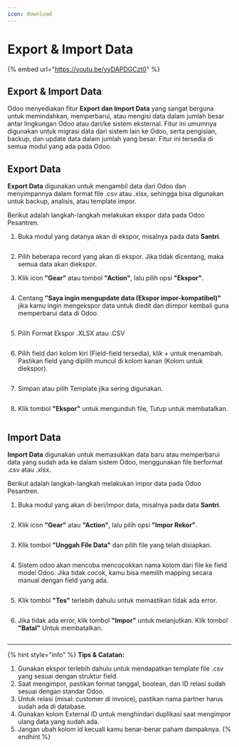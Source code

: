 ```yaml
---
icon: download
---
```


# Export & Import Data

{% embed url="https://youtu.be/yyDAPDGCzt0" %}

## Export & Import Data

Odoo menyediakan fitur **Export dan Import Data** yang sangat berguna untuk memindahkan, memperbarui, atau mengisi data dalam jumlah besar antar lingkungan Odoo atau dari/ke sistem eksternal. Fitur ini umumnya digunakan untuk migrasi data dari sistem lain ke Odoo, serta pengisian, backup, dan update data dalam jumlah yang besar. Fitur ini tersedia di semua modul yang ada pada Odoo.

## Export Data

**Export Data** digunakan untuk mengambil data dari Odoo dan menyimpannya dalam format file .csv atau .xlsx, sehingga bisa digunakan untuk backup, analisis, atau template impor.&#x20;

Berikut adalah langkah-langkah melakukan ekspor data pada Odoo Pesantren.

1.  Buka modul yang datanya akan di ekspor, misalnya pada data **Santri**.

    <figure><img src="../.gitbook/assets/image (7).png" alt=""><figcaption></figcaption></figure>


2. Pilih beberapa record yang akan di ekspor. Jika tidak dicentang, maka semua data akan diekspor.
3.  Klik icon **"Gear"** atau tombol **"Action"**, lalu pilih opsi **"Ekspor"**.

    <figure><img src="../.gitbook/assets/images-1.jpg" alt=""><figcaption></figcaption></figure>


4.  Centang **"Saya ingin mengupdate data (Ekspor impor-kompatibel)"** jika kamu ingin mengekspor data untuk diedit dan diimpor kembali guna memperbarui data di Odoo.

    <figure><img src="../.gitbook/assets/images-2.jpg" alt=""><figcaption></figcaption></figure>


5.  Pilih Format Ekspor .XLSX atau .CSV

    <figure><img src="../.gitbook/assets/images-3.jpg" alt=""><figcaption></figcaption></figure>


6.  Pilih field dari kolom kiri (Field-field tersedia), klik + untuk menambah. Pastikan field yang dipilih muncul di kolom kanan (Kolom untuk diekspor).

    <figure><img src="../.gitbook/assets/images-4.jpg" alt=""><figcaption></figcaption></figure>


7.  Simpan atau pilih Template jika sering digunakan.

    <figure><img src="../.gitbook/assets/images-5.jpg" alt=""><figcaption></figcaption></figure>


8.  Klik tombol **"Ekspor"** untuk mengunduh file, Tutup untuk membatalkan.

    <figure><img src="../.gitbook/assets/images-6.jpg" alt=""><figcaption></figcaption></figure>



## Import Data

**Import Data** digunakan untuk memasukkan data baru atau memperbarui data yang sudah ada ke dalam sistem Odoo, menggunakan file berformat .csv atau .xlsx.&#x20;

Berikut adalah langkah-langkah melakukan impor data pada Odoo Pesantren.

1.  Buka modul yang akan di beri/impor data, misalnya pada data **Santri**.

    <figure><img src="../.gitbook/assets/image (7).png" alt=""><figcaption></figcaption></figure>


2.  Klik icon **"Gear"** atau **"Action"**, lalu pilih opsi **"Impor Rekor"**.

    <figure><img src="../.gitbook/assets/images-7.jpg" alt=""><figcaption></figcaption></figure>


3.  Klik tombol **"Unggah File Data"** dan pilih file yang telah disiapkan.

    <figure><img src="../.gitbook/assets/images-8.jpg" alt=""><figcaption></figcaption></figure>


4.  Sistem odoo akan mencoba mencocokkan nama kolom dari file ke field model Odoo. Jika tidak cocok, kamu bisa memilih mapping secara manual dengan field yang ada.

    <figure><img src="../.gitbook/assets/image (8).png" alt=""><figcaption></figcaption></figure>


5.  Klik tombol **"Tes"** terlebih dahulu untuk memastikan tidak ada error.

    <figure><img src="../.gitbook/assets/images-9.jpg" alt=""><figcaption></figcaption></figure>


6.  Jika tidak ada error, klik tombol **"Impor"** untuk melanjutkan. Klik tombol **"Batal"** Untuk membatalkan.

    <figure><img src="../.gitbook/assets/images-10.jpg" alt=""><figcaption></figcaption></figure>

***

{% hint style="info" %}
**Tips & Catatan:**

1. Gunakan ekspor terlebih dahulu untuk mendapatkan template file .csv yang sesuai dengan struktur field.
2. Saat mengimpor, pastikan format tanggal, boolean, dan ID relasi sudah sesuai dengan standar Odoo.
3. Untuk relasi (misal: customer di invoice), pastikan nama partner harus sudah ada di database.
4. Gunakan kolom External ID untuk menghindari duplikasi saat mengimpor ulang data yang sudah ada.
5. Jangan ubah kolom id kecuali kamu benar-benar paham dampaknya.
{% endhint %}
